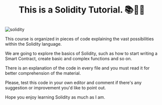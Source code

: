 # <p align="center"><b>This is a Solidity Tutorial. 📚👩‍💻 </b></p>
![solidity](https://img.shields.io/badge/Solidity-e6e6e6?style=for-the-badge&logo=solidity&logoColor=black)

This course is organized in pieces of code explaining the vast possibilities within the Solidity language. 

We are going to explore the basics of Solidity, such as how to start writing a Smart Contract, create basic and complex functions and so on.

There is an explanation of the code in every file and you must read it for better comprehension of the material.

Please, test this code in your own editor and comment if there's any suggestion or improvement you'd like to point out. 

Hope you enjoy learning Solidity as much as I am.


